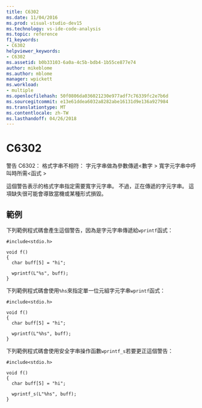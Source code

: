 ```yaml
---
title: C6302
ms.date: 11/04/2016
ms.prod: visual-studio-dev15
ms.technology: vs-ide-code-analysis
ms.topic: reference
f1_keywords:
- C6302
helpviewer_keywords:
- C6302
ms.assetid: b0b33103-6a0a-4c5b-bdb4-1b55ce877e74
author: mikeblome
ms.author: mblome
manager: wpickett
ms.workload:
- multiple
ms.openlocfilehash: 50f0806da036021230e977adf7c76339fc2e7b6d
ms.sourcegitcommit: e13e61ddea6032a8282abe16131d9e136a927984
ms.translationtype: MT
ms.contentlocale: zh-TW
ms.lasthandoff: 04/26/2018
---
```

# <a name="c6302"></a>C6302
警告 C6302： 格式字串不相符： 字元字串做為參數傳遞\<數字 > 寬字元字串中呼叫時所需\<函式 >

 這個警告表示的格式字串指定需要寬字元字串。 不過，正在傳遞的字元字串。 這項缺失很可能會導致當機或某種形式損毀。

## <a name="example"></a>範例
 下列範例程式碼會產生這個警告，因為是字元字串傳遞給`wprintf`函式：

```
#include<stdio.h>

void f()
{
  char buff[5] = "hi";

  wprintf(L"%s", buff);
}
```

 下列範例程式碼會使用`%hs`來指定單一位元組字元字串`wprintf`函式：

```
#include<stdio.h>

void f()
{
  char buff[5] = "hi";

  wprintf(L"%hs", buff);
}
```

 下列範例程式碼會使用安全字串操作函數`wprintf_s`若要更正這個警告：

```
#include<stdio.h>

void f()
{
  char buff[5] = "hi";

  wprintf_s(L"%hs", buff);
}
```